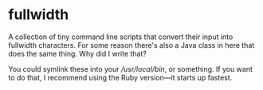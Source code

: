 # fullwidth

A collection of tiny command line scripts that convert their input into fullwidth characters. For some reason there's also a Java class in here that does the same thing. Why did I write that?

You could symlink these into your _/usr/local/bin_, or something. If you want to do that, I recommend using the Ruby version—it starts up fastest.
